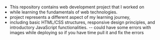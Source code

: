 - This repository contains web development project that I worked on
- while learning the fundamentals of web technologies.
- project represents a different aspect of my learning journey,
- including basic HTML/CSS structures, responsive design principles, and introductory JavaScript functionalities.
-- could have some errors with images while deploying so if you have time pull it and fix the errors
